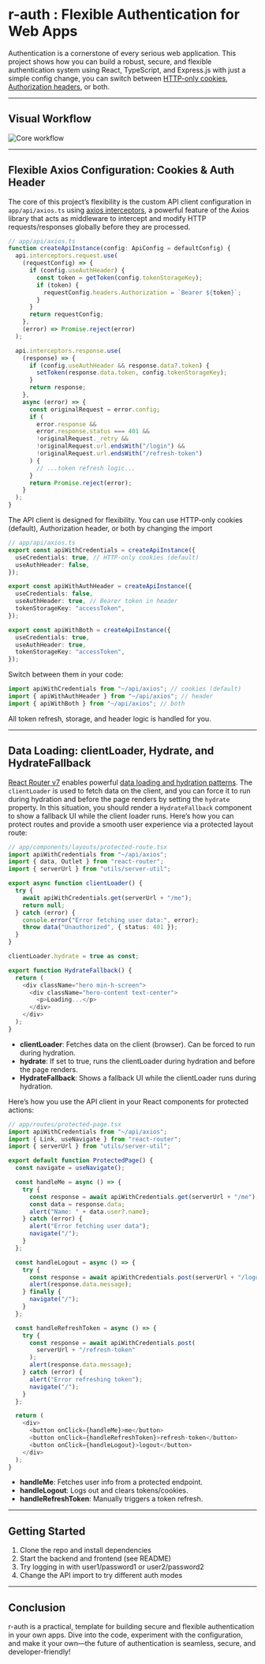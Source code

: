 # r-auth : Flexible Authentication for Web Apps

Authentication is a cornerstone of every serious web application. This project shows how you can build a robust, secure, and flexible authentication system using React, TypeScript, and Express.js with just a simple config change, you can switch between [HTTP-only cookies](https://developer.mozilla.org/en-US/docs/Web/HTTP/Guides/Cookies#security), [Authorization headers](https://developer.mozilla.org/en-US/docs/Web/HTTP/Reference/Headers/Authorization), or both.

---

## Visual Workflow

![Core workflow](./img/workflow.png)

---

## Flexible Axios Configuration: Cookies & Auth Header

The core of this project’s flexibility is the custom API client configuration in `app/api/axios.ts` using [axios interceptors](https://axios-http.com/docs/interceptors), a powerful feature of the Axios library that acts as middleware to intercept and modify HTTP requests/responses globally before they are processed.

```typescript
// app/api/axios.ts
function createApiInstance(config: ApiConfig = defaultConfig) {
  api.interceptors.request.use(
    (requestConfig) => {
      if (config.useAuthHeader) {
        const token = getToken(config.tokenStorageKey);
        if (token) {
          requestConfig.headers.Authorization = `Bearer ${token}`;
        }
      }
      return requestConfig;
    },
    (error) => Promise.reject(error)
  );

  api.interceptors.response.use(
    (response) => {
      if (config.useAuthHeader && response.data?.token) {
        setToken(response.data.token, config.tokenStorageKey);
      }
      return response;
    },
    async (error) => {
      const originalRequest = error.config;
      if (
        error.response &&
        error.response.status === 401 &&
        !originalRequest._retry &&
        !originalRequest.url.endsWith("/login") &&
        !originalRequest.url.endsWith("/refresh-token")
      ) {
        // ...token refresh logic...
      }
      return Promise.reject(error);
    }
  );
}
```

The API client is designed for flexibility. You can use HTTP-only cookies (default), Authorization header, or both by changing the import

```typescript
// app/api/axios.ts
export const apiWithCredentials = createApiInstance({
  useCredentials: true, // HTTP-only cookies (default)
  useAuthHeader: false,
});

export const apiWithAuthHeader = createApiInstance({
  useCredentials: false,
  useAuthHeader: true, // Bearer token in header
  tokenStorageKey: "accessToken",
});

export const apiWithBoth = createApiInstance({
  useCredentials: true,
  useAuthHeader: true,
  tokenStorageKey: "accessToken",
});
```

Switch between them in your code:

```typescript
import apiWithCredentials from "~/api/axios"; // cookies (default)
import { apiWithAuthHeader } from "~/api/axios"; // header
import { apiWithBoth } from "~/api/axios"; // both
```

All token refresh, storage, and header logic is handled for you.

---

## Data Loading: clientLoader, Hydrate, and HydrateFallback

[React Router v7](https://reactrouter.com/home) enables powerful [data loading and hydration patterns](https://reactrouter.com/start/framework/data-loading). The `clientLoader` is used to fetch data on the client, and you can force it to run during hydration and before the page renders by setting the `hydrate` property. In this situation, you should render a `HydrateFallback` component to show a fallback UI while the client loader runs. Here’s how you can protect routes and provide a smooth user experience via a protected layout route:

```typescript
// app/components/layouts/protected-route.tsx
import apiWithCredentials from "~/api/axios";
import { data, Outlet } from "react-router";
import { serverUrl } from "utils/server-util";

export async function clientLoader() {
  try {
    await apiWithCredentials.get(serverUrl + "/me");
    return null;
  } catch (error) {
    console.error("Error fetching user data:", error);
    throw data("Unauthorized", { status: 401 });
  }
}

clientLoader.hydrate = true as const;

export function HydrateFallback() {
  return (
    <div className="hero min-h-screen">
      <div className="hero-content text-center">
        <p>Loading...</p>
      </div>
    </div>
  );
}
```

- **clientLoader**: Fetches data on the client (browser). Can be forced to run during hydration.
- **hydrate**: If set to true, runs the clientLoader during hydration and before the page renders.
- **HydrateFallback**: Shows a fallback UI while the clientLoader runs during hydration.

Here’s how you use the API client in your React components for protected actions:

```typescript
// app/routes/protected-page.tsx
import apiWithCredentials from "~/api/axios";
import { Link, useNavigate } from "react-router";
import { serverUrl } from "utils/server-util";

export default function ProtectedPage() {
  const navigate = useNavigate();

  const handleMe = async () => {
    try {
      const response = await apiWithCredentials.get(serverUrl + "/me");
      const data = response.data;
      alert("Name: " + data.user?.name);
    } catch (error) {
      alert("Error fetching user data");
      navigate("/");
    }
  };

  const handleLogout = async () => {
    try {
      const response = await apiWithCredentials.post(serverUrl + "/logout");
      alert(response.data.message);
    } finally {
      navigate("/");
    }
  };

  const handleRefreshToken = async () => {
    try {
      const response = await apiWithCredentials.post(
        serverUrl + "/refresh-token"
      );
      alert(response.data.message);
    } catch (error) {
      alert("Error refreshing token");
      navigate("/");
    }
  };

  return (
    <div>
      <button onClick={handleMe}>me</button>
      <button onClick={handleRefreshToken}>refresh-token</button>
      <button onClick={handleLogout}>logout</button>
    </div>
  );
}
```

- **handleMe**: Fetches user info from a protected endpoint.
- **handleLogout**: Logs out and clears tokens/cookies.
- **handleRefreshToken**: Manually triggers a token refresh.

---

## Getting Started

1. Clone the repo and install dependencies
2. Start the backend and frontend (see README)
3. Try logging in with user1/password1 or user2/password2
4. Change the API import to try different auth modes

---

## Conclusion

r-auth is a practical, template for building secure and flexible authentication in your own apps. Dive into the code, experiment with the configuration, and make it your own—the future of authentication is seamless, secure, and developer-friendly!
